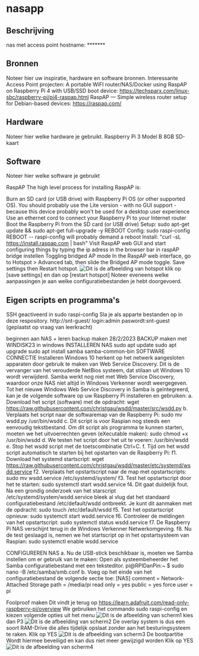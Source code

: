 # nasapp
## Beschrijving
nas met access point
hostname: *******
## Bronnen
Noteer hier uw inspiratie, hardware en software bronnen.
Interessante Access Point projecten:
A portable WiFI router/NAS/Docker using RaspAP on Raspberry Pi 4 with USB/SSD boot device:
https://techsparx.com/linux-sbc/raspberry-pi/pi4-raspap.html
RaspAP — Simple wireless router setup for Debian-based devices:
https://raspap.com/
## Hardware
Noteer hier welke hardware je gebruikt.
Raspberry Pi 3 Model B
8GB SD-kaart
## Software
Noteer hier welke software je gebruikt

RaspAP 
The high level process for installing RaspAP is:

Burn an SD card (or USB drive) with Raspberry Pi OS (or other supported OS). You should probably use the Lite version - with no GUI support - because this device probably won't be used for a desktop user experience
Use an ethernet cord to connect your Raspberry Pi to your Internet router
Boot the Raspberry Pi from the SD card (or USB drive)
Setup: sudo apt-get update && sudo apt-get full-upgrade -y
REBOOT
Config: sudo raspi-config
REBOOT -- raspi-config will probably demand a reboot
Install: "curl -sL https://install.raspap.com | bash"
Visit RaspAP web GUI and start configuring things by typing the ip adress in the browser bar
in raspAP bridge instellen
Toggling bridged AP mode
In the RaspAP web interface, go to Hotspot > Advanced tab, then slide the Bridged AP mode toggle. Save settings then Restart hotspot.
![Dit is de afbeelding van hotspot](https://i.imgur.com/xSHY164.png)
klik op [save settings] en dan op [restart hotspot]
Noteer eveneens welke aanpassingen je aan welke configuratiebestanden je hebt doorgevoerd.
## Eigen scripts en programma's
SSH geactiveerd in sudo raspi-config
Sla je als apparte bestanden op in deze respository.
http://snt-guest/
login:admin
paswordt:snt-guest (geplaatst op vraag van leerkracht)

beginnen aan NAS + leren backup maken 28/2/2023
BACKUP maken met WINDISK23 in windows
INSTALLEREN NAS
sudo apt update
sudo apt upgrade
sudo apt install samba samba-common-bin
SOFTWARE CONNECTIE Installeren
Windows 10 herkent op het netwerk aangesloten apparaten door gebruik te maken van Web Service Discovery. Dit is de vervanger van het verouderde NetBios systeem, dat stilaan uit Windows 10 wordt verwijderd. Samba werkt nog niet met Web Service Discovery, waardoor onze NAS niet altijd in Windows Verkenner wordt weergegeven. Tot het nieuwe Windows Web Service Discovery in Samba is geïntegreerd, kan je de volgende software op uw Raspberry Pi installeren en gebruiken:
a. Download het script (software) met de opdracht:
wget https://raw.githubusercontent.com/christgau/wsdd/master/src/wsdd.py
b. Verplaats het script naar de softwaremap van de Raspberry Pi:
sudo mv wsdd.py /usr/bin/wsdd
c. Dit script is voor Raspian nog steeds een eenvoudig tekstbestand. 
Om dit script als programma te kunnen starten, moeten we het uitvoerrechten geven (eXecutable maken):
sudo chmod +x /usr/bin/wsdd
d. We testen het script door het uit te voeren:
/usr/bin/wsdd
e. Stop het wsdd script met de toetscombinatie Ctrl+C.
f. Tijd om het wsdd script automatisch te starten bij het opstarten van de Raspberry Pi:
f1. Download het systemd startscript:
wget https://raw.githubusercontent.com/christgau/wsdd/master/etc/systemd/wsdd.service
f2. Verplaats het opstartscript naar de map met opstartscripts:
sudo mv wsdd.service /etc/systemd/system/
f3. Test het opstartscript door het te starten:
sudo systemctl start wsdd.service
f4. Dit gaat duidelijk fout. Na een grondig onderzoek van het starscript /etc/systemd/system/wsdd.service bleek al vlug dat het standaard configuratiebestand /etc/default/wsdd ontbreekt. Je kunt dit aanmaken met de opdracht:
sudo touch /etc/default/wsdd
f5. Test het opstartscript opnieuw:
sudo systemctl start wsdd.service
f6. Controleer de meldingen van het opstartscript:
sudo systemctl status wsdd.service
f7. De Raspberry Pi NAS verschijnt terug in de Windows Verkenner Netwerkomgeving.
f8. Nu de test geslaagd is, nemen we het startscript op in het opstartsysteem van Raspian:
sudo systemctl enable wsdd.service 

CONFIGUREREN NAS
a. Nu de USB-stick beschikbaar is, moeten we Samba instellen om er gebruik van te maken:
Open als systeembeheerder het Samba configuratiebestand met een teksteditor.
pi@RPIDanPin:~ $ sudo nano -B /etc/samba/smb.conf
b. Voeg op het einde van het configuratiebestand de volgende sectie toe:
[NAS]
   comment = Network-Attached Storage
   path = /media/pi
   read only = yes
   public = yes
   force user = pi

Foolproof maken
Dit vindt je terug op
https://learn.adafruit.com/read-only-raspberry-pi/overview
We gebruiken het commando sudo raspi-config
en kiezen volgende opties uit het menu
![Dit is de afbeelding van scherm1](https://cdn-learn.adafruit.com/assets/assets/000/108/774/original/learn_raspberry_pi_cmdline-1.png)
kies dan P3
![Dit is de afbeelding van scherm2](https://cdn-learn.adafruit.com/assets/assets/000/108/775/original/learn_raspberry_pi_cmdline-2.png)
De overlay system is dus een soort RAM-Drive die alles tijdelijk opslaat zonder aan het besturingsysteem te raken.
Klik op YES
![Dit is de afbeelding van scherm3](https://cdn-learn.adafruit.com/assets/assets/000/108/776/original/learn_raspberry_pi_cmdline-3.png)
De bootpartitie Wordt hiermee beveiligd en kan dus niet meer gewijzigd worden
Klik op YES
![Dit is de afbeelding van scherm4](https://cdn-learn.adafruit.com/assets/assets/000/108/777/original/learn_raspberry_pi_cmdline-4.png)

